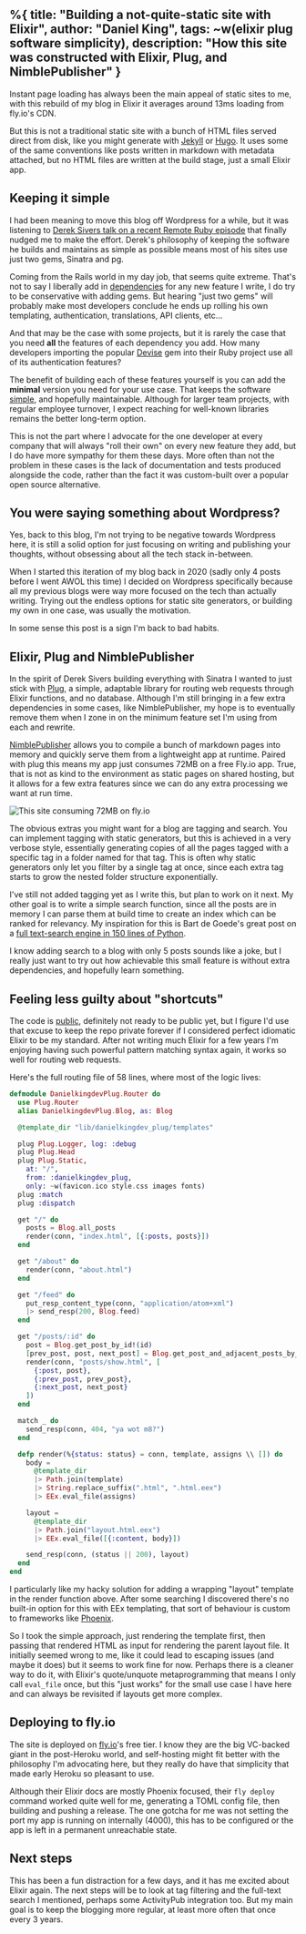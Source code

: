 %{
  title: "Building a not-quite-static site with Elixir",
  author: "Daniel King",
  tags: ~w(elixir plug software simplicity),
  description: "How this site was constructed with Elixir, Plug, and NimblePublisher"
}
---
Instant page loading has always been the main appeal of static sites to me, with this rebuild of my blog in Elixir it averages around 13ms loading from fly.io's CDN.

But this is not a traditional static site with a bunch of HTML files served direct from disk, like you might generate with [Jekyll](https://jekyllrb.com/) or [Hugo](https://gohugo.io/). It uses some of the same conventions like posts written in markdown with metadata attached, but no HTML files are written at the build stage, just a small Elixir app.

## Keeping it simple

I had been meaning to move this blog off Wordpress for a while, but it was listening to [Derek Sivers talk on a recent Remote Ruby episode](https://remoteruby.com/216) that finally nudged me to make the effort. Derek's philosophy of keeping the software he builds and maintains as simple as possible means most of his sites use just two gems, Sinatra and pg.

Coming from the Rails world in my day job, that seems quite extreme. That's not to say I liberally add in [dependencies](https://www.npmjs.com/package/left-pad) for any new feature I write, I do try to be conservative with adding gems. But hearing "just two gems" will probably make most developers conclude he ends up rolling his own templating, authentication, translations, API clients, etc...

And that may be the case with some projects, but it is rarely the case that you need **all** the features of each dependency you add. How many developers importing the popular [Devise](https://github.com/heartcombo/devise) gem into their Ruby project use all of its authentication features?

The benefit of building each of these features yourself is you can add the **minimal** version you need for your use case. That keeps the software [simple](https://www.youtube.com/watch?v=rI8tNMsozo0), and hopefully maintainable. Although for larger team projects, with regular employee turnover, I expect reaching for well-known libraries remains the better long-term option.

This is not the part where I advocate for the one developer at every company that will always "roll their own" on every new feature they add, but I do have more sympathy for them these days. More often than not the problem in these cases is the lack of documentation and tests produced alongside the code, rather than the fact it was custom-built over a popular open source alternative.

## You were saying something about Wordpress?

Yes, back to this blog, I'm not trying to be negative towards Wordpress here, it is still a solid option for just focusing on writing and publishing your thoughts, without obsessing about all the tech stack in-between.

When I started this iteration of my blog back in 2020 (sadly only 4 posts before I went AWOL this time) I decided on Wordpress specifically because all my previous blogs were way more focused on the tech than actually writing. Trying out the endless options for static site generators, or building my own in one case, was usually the motivation.

In some sense this post is a sign I'm back to bad habits.

## Elixir, Plug and NimblePublisher

In the spirit of Derek Sivers building everything with Sinatra I wanted to just stick with [Plug](https://github.com/elixir-plug/plug), a simple, adaptable library for routing web requests through Elixir functions, and no database. Although I'm still bringing in a few extra dependencies in some cases, like NimblePublisher, my hope is to eventually remove them when I zone in on the minimum feature set I'm using from each and rewrite.

[NimblePublisher](https://dashbit.co/blog/welcome-to-our-blog-how-it-was-made) allows you to compile a bunch of markdown pages into memory and quickly serve them from a lightweight app at runtime. Paired with plug this means my app just consumes 72MB on a free Fly.io app. True, that is not as kind to the environment as static pages on shared hosting, but it allows for a few extra features since we can do any extra processing we want at run time.

![This site consuming 72MB on fly.io](/images/fly-memory.png)

The obvious extras you might want for a blog are tagging and search. You can implement tagging with static generators, but this is achieved in a very verbose style, essentially generating copies of all the pages tagged with a specific tag in a folder named for that tag. This is often why static generators only let you filter by a single tag at once, since each extra tag starts to grow the nested folder structure exponentially.

I've still not added tagging yet as I write this, but plan to work on it next. My other goal is to write a simple search function, since all the posts are in memory I can parse them at build time to create an index which can be ranked for relevancy. My inspiration for this is Bart de Goede's great post on a [full text-search engine in 150 lines of Python](https://bart.degoe.de/building-a-full-text-search-engine-150-lines-of-code/).

I know adding search to a blog with only 5 posts sounds like a joke, but I really just want to try out how achievable this small feature is without extra dependencies, and hopefully learn something.

## Feeling less guilty about "shortcuts"

The code is [public](https://github.com/northerner/danielkingdev_plug/blob/main/lib/danielkingdev_plug/router.ex), definitely not ready to be public yet, but I figure I'd use that excuse to keep the repo private forever if I considered perfect idiomatic Elixir to be my standard. After not writing much Elixir for a few years I'm enjoying having such powerful pattern matching syntax again, it works so well for routing web requests.

Here's the full routing file of 58 lines, where most of the logic lives:

```elixir
defmodule DanielkingdevPlug.Router do
  use Plug.Router
  alias DanielkingdevPlug.Blog, as: Blog

  @template_dir "lib/danielkingdev_plug/templates"

  plug Plug.Logger, log: :debug
  plug Plug.Head
  plug Plug.Static,
    at: "/",
    from: :danielkingdev_plug,
    only: ~w(favicon.ico style.css images fonts)
  plug :match
  plug :dispatch

  get "/" do
    posts = Blog.all_posts
    render(conn, "index.html", [{:posts, posts}])
  end

  get "/about" do
    render(conn, "about.html")
  end

  get "/feed" do
    put_resp_content_type(conn, "application/atom+xml")
    |> send_resp(200, Blog.feed)
  end

  get "/posts/:id" do
    post = Blog.get_post_by_id!(id)
    [prev_post, post, next_post] = Blog.get_post_and_adjacent_posts_by_id!(id)
    render(conn, "posts/show.html", [
      {:post, post},
      {:prev_post, prev_post},
      {:next_post, next_post}
    ])
  end

  match _ do
    send_resp(conn, 404, "ya wot m8?")
  end

  defp render(%{status: status} = conn, template, assigns \\ []) do
    body =
      @template_dir
      |> Path.join(template)
      |> String.replace_suffix(".html", ".html.eex")
      |> EEx.eval_file(assigns)

    layout =
      @template_dir
      |> Path.join("layout.html.eex")
      |> EEx.eval_file([{:content, body}])

    send_resp(conn, (status || 200), layout)
  end
end
```

I particularly like my hacky solution for adding a wrapping "layout" template in the render function above. After some searching I discovered there's no built-in option for this with EEx templating, that sort of behaviour is custom to frameworks like [Phoenix](https://github.com/phoenixframework/phoenix/blob/6aef3e20072135d681e7e01ed67a9f0f4ca3344f/lib/phoenix/controller.ex#L617).

So I took the simple approach, just rendering the template first, then passing that rendered HTML as input for rendering the parent layout file. It initially seemed wrong to me, like it could lead to escaping issues (and maybe it does) but it seems to work fine for now. Perhaps there is a cleaner way to do it, with Elixir's quote/unquote metaprogramming that means I only call `eval_file` once, but this "just works" for the small use case I have here and can always be revisited if layouts get more complex.

## Deploying to fly.io

The site is deployed on [fly.io](https://fly.io/)'s free tier. I know they are the big VC-backed giant in the post-Heroku world, and self-hosting might fit better with the philosophy I'm advocating here, but they really do have that simplicity that made early Heroku so pleasant to use.

Although their Elixir docs are mostly Phoenix focused, their `fly deploy` command worked quite well for me, generating a TOML config file, then building and pushing a release. The one gotcha for me was not setting the port my app is running on internally (4000), this has to be configured or the app is left in a permanent unreachable state.

## Next steps

This has been a fun distraction for a few days, and it has me excited about Elixir again. The next steps will be to look at tag filtering and the full-text search I mentioned, perhaps some ActivityPub integration too. But my main goal is to keep the blogging more regular, at least more often that once every 3 years.
